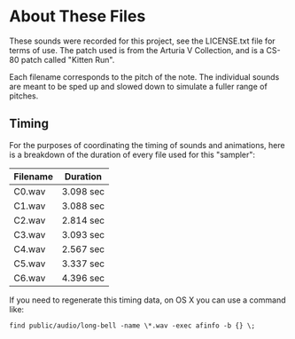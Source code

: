 # About These Files

These sounds were recorded for this project, see the LICENSE.txt file for terms of use. The patch used is from the
Arturia V Collection, and is a CS-80 patch called "Kitten Run".

Each filename corresponds to the pitch of the note. The individual sounds are meant to be sped up and slowed down to
simulate a fuller range of pitches.

## Timing

For the purposes of coordinating the timing of sounds and animations, here is a
breakdown of the duration of every file used for this "sampler":

| Filename | Duration   |
| -------- | ---------- |
| C0.wav   | 3.098 sec  |
| C1.wav   | 3.088 sec  |
| C2.wav   | 2.814 sec  |
| C3.wav   | 3.093 sec  |
| C4.wav   | 2.567 sec  |
| C5.wav   | 3.337 sec  |
| C6.wav   | 4.396 sec  |

If you need to regenerate this timing data, on OS X you can use a command like:

```find public/audio/long-bell -name \*.wav -exec afinfo -b {} \;```
